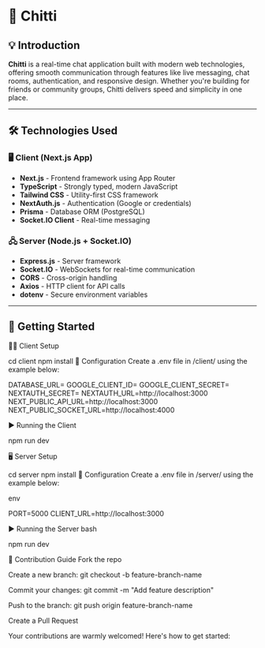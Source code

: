 # 💬 Chitti

## 💡 Introduction

**Chitti** is a real-time chat application built with modern web technologies, offering smooth communication through features like live messaging, chat rooms, authentication, and responsive design. Whether you're building for friends or community groups, Chitti delivers speed and simplicity in one place.

---

## 🛠️ Technologies Used

### 🖥️ Client (Next.js App)

- **Next.js** - Frontend framework using App Router
- **TypeScript** - Strongly typed, modern JavaScript
- **Tailwind CSS** - Utility-first CSS framework
- **NextAuth.js** - Authentication (Google or credentials)
- **Prisma** - Database ORM (PostgreSQL)
- **Socket.IO Client** - Real-time messaging

### 🖧 Server (Node.js + Socket.IO)

- **Express.js** - Server framework
- **Socket.IO** - WebSockets for real-time communication
- **CORS** - Cross-origin handling
- **Axios** - HTTP client for API calls
- **dotenv** - Secure environment variables

---

## 🚀 Getting Started

<!-- ### 📦 Cloning the Repository

```bash
git clone https://github.com/dhruv7tripathi/chitti.git
cd chitti -->

🧑‍💻 Client Setup

cd client
npm install
🔐 Configuration
Create a .env file in /client/ using the example below:

DATABASE_URL=
GOOGLE_CLIENT_ID=
GOOGLE_CLIENT_SECRET=
NEXTAUTH_SECRET=
NEXTAUTH_URL=http://localhost:3000
NEXT_PUBLIC_API_URL=http://localhost:3000
NEXT_PUBLIC_SOCKET_URL=http://localhost:4000

▶️ Running the Client

npm run dev

🖥️ Server Setup

cd server
npm install
🔐 Configuration
Create a .env file in /server/ using the example below:

env

PORT=5000
CLIENT_URL=http://localhost:3000

▶️ Running the Server
bash

npm run dev

🤝 Contribution Guide
Fork the repo

Create a new branch:
git checkout -b feature-branch-name

Commit your changes:
git commit -m "Add feature description"

Push to the branch:
git push origin feature-branch-name

Create a Pull Request

Your contributions are warmly welcomed! Here's how to get started:
